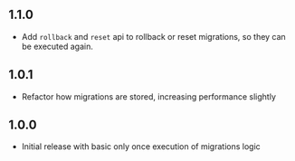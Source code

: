 ## 1.1.0

* Add `rollback` and `reset` api to rollback or reset migrations, so they can be executed again.

## 1.0.1

* Refactor how migrations are stored, increasing performance slightly

## 1.0.0

* Initial release with basic only once execution of migrations logic